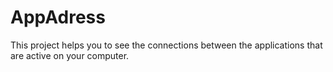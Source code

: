 # AppAdress
This project helps you to see the connections between the applications that are active on your computer. 
